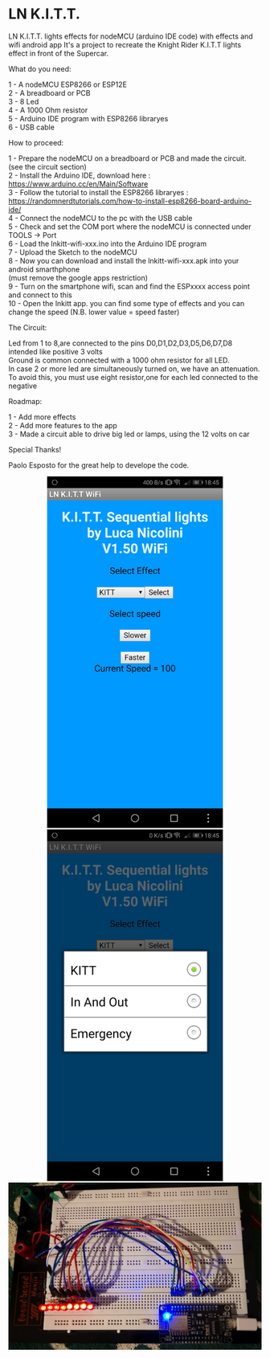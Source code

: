 # LN K.I.T.T. 
LN K.I.T.T. lights effects for nodeMCU (arduino IDE code) with effects and wifi android app
It's a project to recreate the Knight Rider K.I.T.T lights effect in front of the Supercar.

What do you need:<br>

1 - A nodeMCU ESP8266 or ESP12E<br>
2 - A breadboard or PCB<br>
3 - 8 Led<br>
4 - A 1000 Ohm resistor<br>
5 - Arduino IDE program with ESP8266 libraryes<br>
6 - USB cable<br>

How to proceed:<br>

1 - Prepare the nodeMCU on a breadboard or PCB and made the circuit. (see the circuit section)<br>
2 - Install the Arduino IDE, download here : https://www.arduino.cc/en/Main/Software <br>
3 - Follow the tutorial to install the ESP8266 libraryes : https://randomnerdtutorials.com/how-to-install-esp8266-board-arduino-ide/<br>
4 - Connect the nodeMCU to the pc with the USB cable <br>
5 - Check and set the COM port where the nodeMCU is connected under TOOLS -> Port <br>
6 - Load the lnkitt-wifi-xxx.ino into the Arduino IDE program <br>
7 - Upload the Sketch to the nodeMCU <br>
8 - Now you can download and install the lnkitt-wifi-xxx.apk into your android smarthphone<br> (must remove the google apps restriction)<br>
9 - Turn on the smartphone wifi, scan and find the ESPxxxx access point and connect to this<br>
10 - Open the lnkitt app. you can find some type of effects and you can change the speed (N.B. lower value = speed faster)<br>

The Circuit:<br>

Led from 1 to 8,are connected to the pins D0,D1,D2,D3,D5,D6,D7,D8 intended like positive 3 volts <br>
Ground is common connected with a 1000 ohm resistor for all LED. <br>
In case 2 or more led are simultaneously turned on, we have an attenuation. To avoid this, you must use eight resistor,one for each led connected to the negative<br>


Roadmap:

1 - Add more effects <br>
2 - Add more features to the app <br>
3 - Made a circuit able to drive big led or lamps, using the 12 volts on car<br>

Special Thanks! <br>

Paolo Esposto for the great help to develope the code. <br>


<p align="center">
  <img src="https://github.com/lukaniko/lnkitt/blob/master/Android-APP-Screenshot-1.jpg" width="350" title="">
  <img src="https://github.com/lukaniko/lnkitt/blob/master/Android-APP-Screenshot-2.jpg" width="350" alt="">
  <br>
  <img src="https://github.com/lukaniko/lnkitt/blob/master/breadboard-1.jpg" width="700" alt="">
</p>
